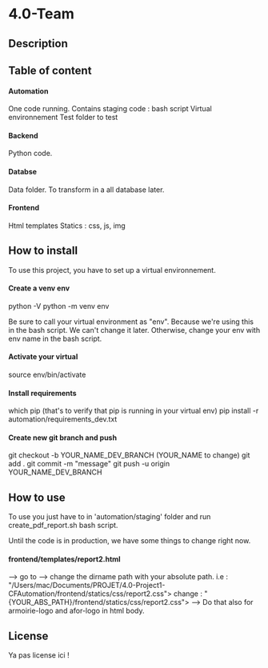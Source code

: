 # 4.0-Team

## Description



## Table of content
#### Automation 
One code running. 
Contains staging code : bash script
Virtual environnement
Test folder to test 

#### Backend 
Python code.

#### Databse 
Data folder.
To transform in a all database later.

#### Frontend 
Html templates
Statics : css, js, img

## How to install
To use this project, you have to set up a virtual environnement. 

#### Create a venv env
python -V
python -m venv env 

Be sure to call your virtual environment as "env". Because we're using this in the 
bash script. We can't change it later. Otherwise, change your env with env name in the
bash script.

#### Activate your virtual
source env/bin/activate

#### Install requirements
which pip (that's to verify that pip is running in your virtual env)
pip install -r automation/requirements_dev.txt

#### Create new git branch and push 
git checkout -b YOUR_NAME_DEV_BRANCH (YOUR_NAME to change)
git add .
git commit -m "message"
git push -u origin YOUR_NAME_DEV_BRANCH

## How to use 
To use you just have to in 'automation/staging' folder and run create_pdf_report.sh bash script. 

Until the code is in production, we have some things to change right now. 

#### frontend/templates/report2.html
--> go to 
--> change the dirname path with your absolute path.
i.e : "/Users/mac/Documents/PROJET/4.0-Project1-CFAutomation/frontend/statics/css/report2.css">
change : "{YOUR_ABS_PATH}/frontend/statics/css/report2.css">
--> Do that also for armoirie-logo and afor-logo in html body.

#### 

## License
Ya pas license ici ! 
